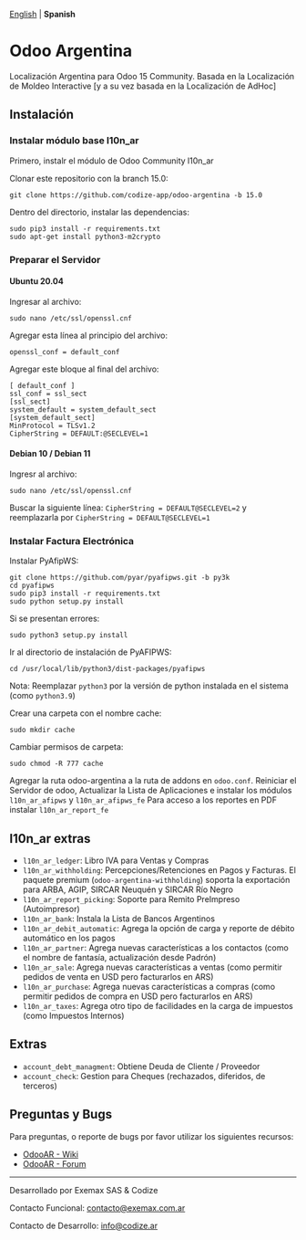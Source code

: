 [English](https://github.com/codize-app/odoo-argentina/blob/15.0/README.md) | **Spanish**

# Odoo Argentina
Localización Argentina para Odoo 15 Community. Basada en la Localización de Moldeo Interactive [y a su vez basada en la Localización de AdHoc]

## Instalación
### Instalar módulo base l10n_ar

Primero, instalr el módulo de Odoo Community l10n_ar

Clonar este repositorio con la branch 15.0:

```
git clone https://github.com/codize-app/odoo-argentina -b 15.0
```

Dentro del directorio, instalar las dependencias:

```
sudo pip3 install -r requirements.txt
sudo apt-get install python3-m2crypto
```

### Preparar el Servidor

#### Ubuntu 20.04
Ingresar al archivo:

```
sudo nano /etc/ssl/openssl.cnf
```

Agregar esta línea al principio del archivo:

```
openssl_conf = default_conf
```

Agregar este bloque al final del archivo:

```
[ default_conf ]
ssl_conf = ssl_sect
[ssl_sect]
system_default = system_default_sect
[system_default_sect]
MinProtocol = TLSv1.2
CipherString = DEFAULT:@SECLEVEL=1
```

#### Debian 10 / Debian 11
Ingresr al archivo:

```
sudo nano /etc/ssl/openssl.cnf
```

Buscar la siguiente línea: `CipherString = DEFAULT@SECLEVEL=2` y reemplazarla por `CipherString = DEFAULT@SECLEVEL=1`

### Instalar Factura Electrónica

Instalar PyAfipWS:

```
git clone https://github.com/pyar/pyafipws.git -b py3k
cd pyafipws
sudo pip3 install -r requirements.txt
sudo python setup.py install
```

Si se presentan errores:

```
sudo python3 setup.py install
```

Ir al directorio de instalación de PyAFIPWS:

```
cd /usr/local/lib/python3/dist-packages/pyafipws
```

Nota: Reemplazar `python3` por la versión de python instalada en el sistema (como `python3.9`)

Crear una carpeta con el nombre cache:

```
sudo mkdir cache
```

Cambiar permisos de carpeta:

```
sudo chmod -R 777 cache
```

Agregar la ruta odoo-argentina a la ruta de addons en `odoo.conf`. Reiniciar el Servidor de odoo, Actualizar la Lista de Aplicaciones e instalar los módulos `l10n_ar_afipws` y `l10n_ar_afipws_fe`
Para acceso a los reportes en PDF instalar `l10n_ar_report_fe`

## l10n_ar extras

* `l10n_ar_ledger`: Libro IVA para Ventas y Compras
* `l10n_ar_withholding`: Percepciones/Retenciones en Pagos y Facturas. El paquete premium (`odoo-argentina-withholding`) soporta la exportación para ARBA, AGIP, SIRCAR Neuquén y SIRCAR Río Negro
* `l10n_ar_report_picking`: Soporte para Remito PreImpreso (Autoimpresor)
* `l10n_ar_bank`: Instala la Lista de Bancos Argentinos
* `l10n_ar_debit_automatic`: Agrega la opción de carga y reporte de débito automático en los pagos
* `l10n_ar_partner`: Agrega nuevas características a los contactos (como el nombre de fantasía, actualización desde Padrón)
* `l10n_ar_sale`: Agrega nuevas características a ventas (como permitir pedidos de venta en USD pero facturarlos en ARS)
* `l10n_ar_purchase`: Agrega nuevas características a compras (como permitir pedidos de compra en USD pero facturarlos en ARS)
* `l10n_ar_taxes`: Agrega otro tipo de facilidades en la carga de impuestos (como Impuestos Internos)

## Extras

* `account_debt_managment`: Obtiene Deuda de Cliente / Proveedor
* `account_check`: Gestion para Cheques (rechazados, diferidos, de terceros)

## Preguntas y Bugs

Para preguntas, o reporte de bugs por favor utilizar los siguientes recursos:

* [OdooAR - Wiki](https://github.com/OdooAR/odoo-argentina-doc/wiki)
* [OdooAR - Forum](https://github.com/OdooAR/odoo-argentina-doc/discussions)

---
Desarrollado por Exemax SAS & Codize

Contacto Funcional: contacto@exemax.com.ar

Contacto de Desarrollo: info@codize.ar
